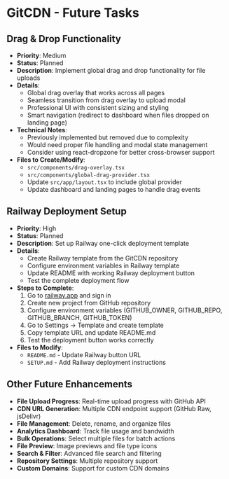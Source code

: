 # GitCDN - Future Tasks

## Drag & Drop Functionality
- **Priority**: Medium
- **Status**: Planned
- **Description**: Implement global drag and drop functionality for file uploads
- **Details**: 
  - Global drag overlay that works across all pages
  - Seamless transition from drag overlay to upload modal
  - Professional UI with consistent sizing and styling
  - Smart navigation (redirect to dashboard when files dropped on landing page)
- **Technical Notes**:
  - Previously implemented but removed due to complexity
  - Would need proper file handling and modal state management
  - Consider using react-dropzone for better cross-browser support
- **Files to Create/Modify**:
  - `src/components/drag-overlay.tsx`
  - `src/components/global-drag-provider.tsx`
  - Update `src/app/layout.tsx` to include global provider
  - Update dashboard and landing pages to handle drag events

## Railway Deployment Setup
- **Priority**: High
- **Status**: Planned
- **Description**: Set up Railway one-click deployment template
- **Details**:
  - Create Railway template from the GitCDN repository
  - Configure environment variables in Railway template
  - Update README with working Railway deployment button
  - Test the complete deployment flow
- **Steps to Complete**:
  1. Go to [railway.app](https://railway.app) and sign in
  2. Create new project from GitHub repository
  3. Configure environment variables (GITHUB_OWNER, GITHUB_REPO, GITHUB_BRANCH, GITHUB_TOKEN)
  4. Go to Settings → Template and create template
  5. Copy template URL and update README.md
  6. Test the deployment button works correctly
- **Files to Modify**:
  - `README.md` - Update Railway button URL
  - `SETUP.md` - Add Railway deployment instructions

## Other Future Enhancements
- **File Upload Progress**: Real-time upload progress with GitHub API
- **CDN URL Generation**: Multiple CDN endpoint support (GitHub Raw, jsDelivr)
- **File Management**: Delete, rename, and organize files
- **Analytics Dashboard**: Track file usage and bandwidth
- **Bulk Operations**: Select multiple files for batch actions
- **File Preview**: Image previews and file type icons
- **Search & Filter**: Advanced file search and filtering
- **Repository Settings**: Multiple repository support
- **Custom Domains**: Support for custom CDN domains
